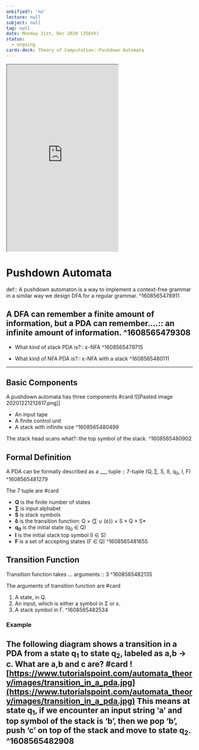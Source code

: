```yaml
---
ankified?: 'no'
lecture: null
subject: null
tag: null
date: Monday 21st, Dec 2020 (356th)
status:
  - ongoing
cards-deck: Theory of Computation::Pushdown Automata
---
```

<iframe src="https://www.youtube.com/embed/4ejIAmp_Atw" class="resize-vertical" style="height: 505px;"></iframe>

# Pushdown Automata
def:: A pushdown automaton is a way to implement a context-free grammar in a similar way we design DFA for a regular grammar. 
^1608565478911

A DFA can remember a finite amount of information, but a PDA can remember....:: an infinite amount of information.
^1608565479308
---
- What kind of stack PDA is?:: ε-NFA
^1608565479715

-  What kind of NFA PDA is?:: ε-NFA with a stack
^1608565480111


---

## Basic Components
A pushdown automata has three components #card 
![[Pasted image 20201221212617.png]]
- An input tape
- A finite control unit
- A stack with infinite size
^1608565480499

The stack head scans what?::the top symbol of the stack.
^1608565480902

## Formal Definition
A PDA can be formally described as a ___ tuple :: 7-tuple (Q, ∑, S, δ, q<sub>0</sub>, I, F) 
^1608565481279

The 7 tuple are #card 
- **Q** is the finite number of states
- **∑** is input alphabet
- **S** is stack symbols
- **δ** is the transition function: Q × (∑ ∪ {ε}) × S × Q × S\*
- **q<sub>0</sub>** is the initial state (q<sub>0</sub> ∈ Q)
- **I** is the initial stack top symbol (I ∈ S)
- **F** is a set of accepting states (F ∈ Q)
^1608565481655

## Transition Function
Transition function takes ... arguments :: 3
^1608565482135

The arguments of transition function are #card 
1. A state, in Q.
2. An input, which is either a symbol in Σ or ε.
3. A stack symbol in Γ.
^1608565482534

### Example
The following diagram shows a transition in a PDA from a state q<sub>1</sub> to state q<sub>2</sub>, labeled as a,b → c. What are a,b and c are? #card 
![https://www.tutorialspoint.com/automata_theory/images/transition_in_a_pda.jpg](https://www.tutorialspoint.com/automata_theory/images/transition_in_a_pda.jpg)
This means at state **q<sub>1</sub>**, if we encounter an input string **‘a’** and top symbol of the stack is **‘b’**, then we pop **‘b’**, push **‘c’** on top of the stack and move to state **q<sub>2</sub>**.
^1608565482908
----

